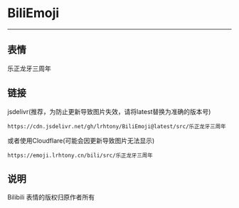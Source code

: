 # BiliEmoji
---
## 表情
乐正龙牙三周年
## 链接
jsdelivr(推荐，为防止更新导致图片失效，请将latest替换为准确的版本号)
```
https://cdn.jsdelivr.net/gh/lrhtony/BiliEmoji@latest/src/乐正龙牙三周年
```
或者使用Cloudflare(可能会因更新导致图片无法显示)
```
https://emoji.lrhtony.cn/bili/src/乐正龙牙三周年
```
## 说明
Bilibili 表情的版权归原作者所有
